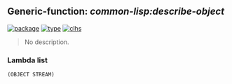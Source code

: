 ## Generic-function: ***common-lisp:describe-object***
[![package](https://img.shields.io/badge/Package-COMMON--LISP-5f9ea0.svg?style=social&colorA=999999)](../) [![type](https://img.shields.io/badge/Type-Generic--Function-5f9ea0.svg?style=social&colorA=999999)](../#generic-function) [![clhs](https://img.shields.io/badge/CLHS-DESCRIBE--OBJECT-5f9ea0.svg?style=social&colorA=999999)](http://www.lispworks.com/documentation/HyperSpec/Body/f_desc_1.htm) 

> No description.

### Lambda list
```
(OBJECT STREAM)
```
